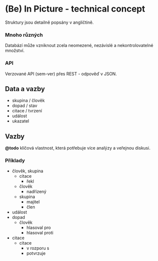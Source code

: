 # (Be) In Picture - technical concept

Struktury jsou detailně popsány v angličtině.

### Mnoho různých

Databází může vzniknout zcela neomezené, nezávislé a nekontrolovatelné množství.

### API

Verzované API (sem-ver) přes REST - odpověď v JSON.

## Data a vazby

* skupina / člověk
* dopad / stav
* citace / tvrzení
* událost
* ukazatel

## Vazby

**@todo** klíčová vlastnost, která potřebuje více analýzy a veřejnou diskusi.

### Příklady

* člověk, skupina
	+ citace
		* řekl
	+ člověk
		* nadřízený
	+ skupina
		* majitel
		* člen
* událost
* dopad
	+ člověk
		* hlasoval pro
		* hlasoval proti
* citace
	+ citace
		* v rozporu s
		* potvrzuje
